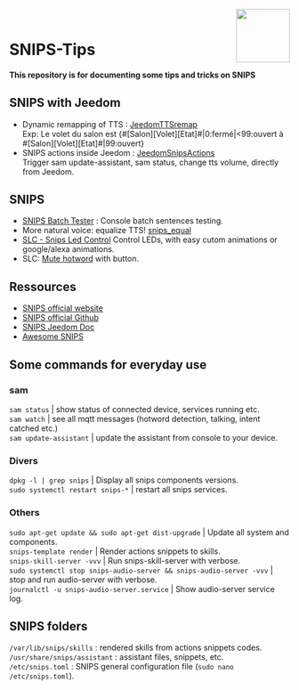 


<img align="right" src="https://avatars0.githubusercontent.com/u/2564618?s=200&amp;v=4" width=96></br>
# SNIPS-Tips

#### This repository is for documenting some tips and tricks on SNIPS


## SNIPS with Jeedom
- Dynamic remapping of TTS : [JeedomTTSremap](JeedomTTSremap "JeedomTTSremap")</br>
Exp: Le volet du salon est {#[Salon][Volet][Etat]#|0:fermé|<99:ouvert à #[Salon][Volet][Etat]#|99:ouvert}
- SNIPS actions inside Jeedom : [JeedomSnipsActions](https://github.com/KiboOst/SNIPS-Tips/tree/master/JeedomSnipsActions)</br>
Trigger sam update-assistant, sam status, change tts volume, directly from Jeedom.

## SNIPS
- [SNIPS Batch Tester](https://github.com/KiboOst/SNIPS-Tips/tree/master/pySnipsBatch) : Console batch sentences testing.
- More natural voice: equalize TTS! [snips_equal](https://github.com/KiboOst/SNIPS-Tips/tree/master/snips_equal)
- [SLC - Snips Led Control](https://github.com/Psychokiller1888/snipsLedControl) Control LEDs, with easy cutom animations or google/alexa animations. 
- SLC: [Mute hotword](https://github.com/KiboOst/SNIPS-Tips/tree/master/SLCcustom) with button.


## Ressources

- [SNIPS official website](https://snips.ai/)
- [SNIPS official Github](https://github.com/snipsco)
- [SNIPS Jeedom Doc](https://snips.gitbook.io/documentation/home-automation-platforms/jeedom-fr)
- [Awesome SNIPS](https://github.com/snipsco/awesome-snips)

## Some commands for everyday use

### sam
`sam status` | show status of connected device, services running etc.</br>
`sam watch` | see all mqtt messages (hotword detection, talking, intent catched etc.)</br>
`sam update-assistant` | update the assistant from console to your device.

### Divers
`dpkg -l | grep snips` | Display all snips components versions.</br>
`sudo systemctl restart snips-*` | restart all snips services.

### Others
`sudo apt-get update && sudo apt-get dist-upgrade` | Update all system and components.</br>
`snips-template render` | Render actions snippets to skills.</br>
`snips-skill-server -vvv` | Run snips-skill-server with verbose.</br>
`sudo systemctl stop snips-audio-server && snips-audio-server -vvv` | stop and run audio-server with verbose.</br>
`journalctl -u snips-audio-server.service` | Show audio-server service log.

## SNIPS folders

`/var/lib/snips/skills` : rendered skills from actions snippets codes.</br>
`/usr/share/snips/assistant` : assistant files, snippets, etc.</br>
`/etc/snips.toml` : SNIPS general configuration file (`sudo nano /etc/snips.toml`).
